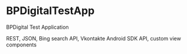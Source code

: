 # BPDigitalTestApp
BPDigital Test Application

REST, JSON, Bing search API, Vkontakte Android SDK API, custom view components
